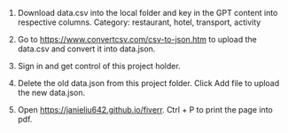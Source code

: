 1. Download data.csv into the local folder and key in the GPT content into respective columns. Category: restaurant, hotel, transport, activity

2. Go to https://www.convertcsv.com/csv-to-json.htm to upload the data.csv and convert it into data.json. 

3. Sign in and get control of this project holder.

4. Delete the old data.json from this project folder. Click Add file to upload the new data.json.

5. Open https://janieliu642.github.io/fiverr. Ctrl + P to print the page into pdf.
